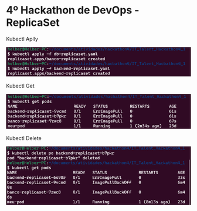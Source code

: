 # 4º Hackathon de DevOps - ReplicaSet

 Kubectl Aplly
 
![](prints/kubectl-apply.png)

 Kubectl Get

![](prints/kubectl-gets-pod.png)

 Kubectl  Delete
 
![](prints/kubectl-delte.png)
